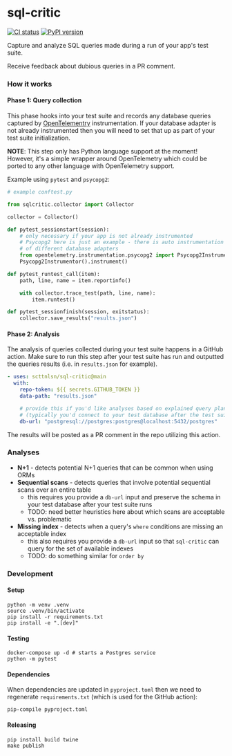 # sql-critic

[![CI status](https://github.com/scttnlsn/sql-critic/actions/workflows/ci.yml/badge.svg)](https://github.com/scttnlsn/sql-critic/actions/workflows/ci.yml)
[![PyPI version](https://img.shields.io/pypi/v/sqlcritic.svg)](https://pypi.org/project/sqlcritic/)

Capture and analyze SQL queries made during a run of your app's test suite.

Receive feedback about dubious queries in a PR comment.

### How it works

#### Phase 1: Query collection

This phase hooks into your test suite and records any database queries captured
by [OpenTelementry](https://opentelemetry.io/) instrumentation.  If your database adapter
is not already instrumented then you will need to set that up as part of your test suite
initialization.

**NOTE**: This step only has Python language support at the moment!  However, it's a simple wrapper around OpenTelemetry which could be ported to any other language with OpenTelemetry support.

Example using `pytest` and `psycopg2`:

```python
# example conftest.py

from sqlcritic.collector import Collector

collector = Collector()

def pytest_sessionstart(session):
    # only necessary if your app is not already instrumented
    # Psycopg2 here is just an example - there is auto instrumentation for lots
    # of different database adapters
    from opentelemetry.instrumentation.psycopg2 import Psycopg2Instrumentor
    Psycopg2Instrumentor().instrument()

def pytest_runtest_call(item):
    path, line, name = item.reportinfo()

    with collector.trace_test(path, line, name):
        item.runtest()

def pytest_sessionfinish(session, exitstatus):
    collector.save_results("results.json")
```

#### Phase 2: Analysis

The analysis of queries collected during your test suite happens in a GitHub action.  Make sure to run this step after your test suite has run and outputted the queries results (i.e. in `results.json` for example).

```yaml
- uses: scttnlsn/sql-critic@main
  with:
    repo-token: ${{ secrets.GITHUB_TOKEN }}
    data-path: "results.json"

    # provide this if you'd like analyses based on explained query plans
    # (typically you'd connect to your test database after the test suite runs)
    db-url: "postgresql://postgres:postgres@localhost:5432/postgres"
```

The results will be posted as a PR comment in the repo utilizing this action.

### Analyses

* **N+1** - detects potential N+1 queries that can be common when using ORMs
* **Sequential scans** - detects queries that involve potential sequential scans over an entire table
  - this requires you provide a `db-url` input and preserve the schema in your test database after your test suite runs
  - TODO: need better heuristics here about which scans are acceptable vs. problematic
* **Missing index** - detects when a query's `where` conditions are missing an acceptable index
  - this also requires you provide a `db-url` input so that `sql-critic` can query for the set of available indexes
  - TODO: do something similar for `order by`

### Development

#### Setup

```
python -m venv .venv
source .venv/bin/activate
pip install -r requirements.txt
pip install -e ".[dev]"
```

#### Testing

```
docker-compose up -d # starts a Postgres service
python -m pytest
```

#### Dependencies

When dependencies are updated in `pyproject.toml` then we need to regenerate `requirements.txt`
(which is used for the GitHub action):

`pip-compile pyproject.toml`

#### Releasing

```
pip install build twine
make publish
```
